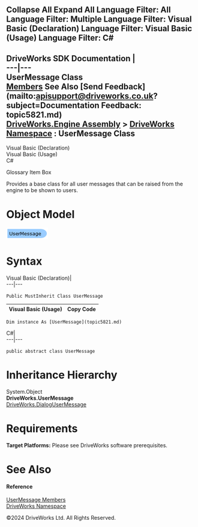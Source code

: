        

 Collapse All Expand All  Language Filter: All  Language Filter: Multiple  Language Filter: Visual Basic (Declaration) Language Filter: Visual Basic (Usage) Language Filter: C#  
---  
DriveWorks SDK Documentation  |   
---|---  
UserMessage Class   
[Members](topic5822.md) See Also [Send Feedback](mailto:apisupport@driveworks.co.uk?subject=Documentation Feedback: topic5821.md)  
[DriveWorks.Engine Assembly](topic2156.md) > [DriveWorks Namespace](topic2159.md) : UserMessage Class  
---  
  
Visual Basic (Declaration)    
Visual Basic (Usage)    
C# 

Glossary Item Box

Provides a base class for all user messages that can be raised from the engine to be shown to users. 

# Object Model

![](dotnetdiagramimages/image300.png)

# Syntax

Visual Basic (Declaration)|   
---|---  
      
    
    Public MustInherit Class UserMessage   
  
Visual Basic (Usage)| Copy Code  
---|---  
      
    
    Dim instance As [UserMessage](topic5821.md)  
  
C#|   
---|---  
      
    
    public abstract class UserMessage   
  
# Inheritance Hierarchy

System.Object  
**DriveWorks.UserMessage**  
[DriveWorks.DialogUserMessage](topic2705.md)  


# Requirements

**Target Platforms:** Please see DriveWorks software prerequisites.

# See Also

#### Reference

[UserMessage Members](topic5822.md)   
[DriveWorks Namespace](topic2159.md)

©2024 DriveWorks Ltd. All Rights Reserved.
